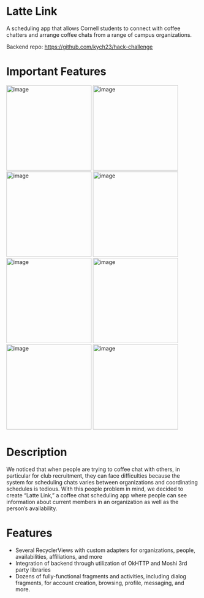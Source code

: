 # Latte Link
A scheduling app that allows Cornell students to connect with coffee chatters and arrange coffee chats from a range of campus organizations.

Backend repo: https://github.com/kych23/hack-challenge

# Important Features
<img width="222" alt="image" src="https://github.com/nchu05/android-fall23/assets/122313343/bb2d4960-ae3b-42dc-abf0-f8218cfe0cdb">

<img width="222" alt="image" src="https://github.com/nchu05/android-fall23/assets/122313343/41fe2f6b-04d0-4ff9-9c3f-4d8340fc80ae">

<img width="222" alt="image" src="https://github.com/nchu05/android-fall23/assets/122313343/03e2be85-c1f6-4a48-bc7a-e4841f0a05b2">

<img width="222" alt="image" src="https://github.com/nchu05/android-fall23/assets/122313343/22cd384e-5657-48e4-a5f6-2317e1b7d003">

<img width="222" alt="image" src="https://github.com/nchu05/android-fall23/assets/122313343/4911afa6-617b-4966-94b2-2874ac64965a">

<img width="222" alt="image" src="https://github.com/nchu05/android-fall23/assets/122313343/4ba02552-b9ac-4ae3-b8a2-8219fd56175b">

<img width="222" alt="image" src="https://github.com/nchu05/android-fall23/assets/122313343/ae178f5e-043d-423c-a187-35976fe346ba">

<img width="222" alt="image" src="https://github.com/nchu05/android-fall23/assets/122313343/b18a8683-d4b9-4fad-b7e1-b2d55e9fd506">


# Description
We noticed that when people are trying to coffee chat with others, in particular for club recruitment, they can face difficulties because the system for scheduling chats varies between organizations and coordinating schedules is tedious. With this people problem in mind, we decided to create “Latte Link,” a coffee chat scheduling app where people can see information about current members in an organization as well as the person’s availability. 

# Features
- Several RecyclerViews with custom adapters for organizations, people, availabilities, affiliations, and more
- Integration of backend through utilization of OkHTTP and Moshi 3rd party libraries
- Dozens of fully-functional fragments and activities, including dialog fragments, for account creation, browsing, profile, messaging, and more.
